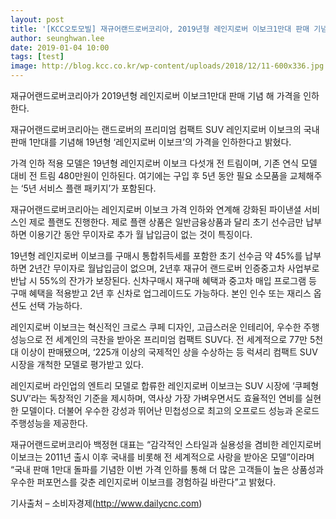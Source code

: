 ```yaml
---
layout: post
title: '[KCC오토모빌] 재규어랜드로버코리아, 2019년형 레인지로버 이보크1만대 판매 기념 가격 인하'
author: seunghwan.lee
date: 2019-01-04 10:00
tags: [test]
image: http://blog.kcc.co.kr/wp-content/uploads/2018/12/11-600x336.jpg
---
```


재규어랜드로버코리아가 2019년형 레인지로버 이보크1만대 판매 기념 해 가격을 인하한다.

재규어랜드로버코리아는 랜드로버의 프리미엄 컴팩트 SUV 레인지로버 이보크의 국내 판매 1만대를 기념해 19년형 ‘레인지로버 이보크’의 가격을 인하한다고 밝혔다.

가격 인하 적용 모델은 19년형 레인지로버 이보크 다섯개 전 트림이며, 기존 연식 모델 대비 전 트림 480만원이 인하된다. 여기에는 구입 후 5년 동안 필요 소모품을 교체해주는 ‘5년 서비스 플랜 패키지’가 포함된다.

재규어랜드로버코리아는 레인지로버 이보크 가격 인하와 연계해 강화된 파이낸셜 서비스인 제로 플랜도 진행한다. 제로 플랜 상품은 일반금융상품과 달리 초기 선수금만 납부하면 이용기간 동안 무이자로 추가 월 납입금이 없는 것이 특징이다.

19년형 레인지로버 이보크를 구매시 통합취득세를 포함한 초기 선수금 약 45%를 납부하면 2년간 무이자로 월납입금이 없으며, 2년후 재규어 랜드로버 인증중고차 사업부로 반납 시 55%의 잔가가 보장된다. 신차구매시 재구매 혜택과 중고차 매입 프로그램 등 구매 혜택을 적용받고 2년 후 신차로 업그레이드도 가능하다. 본인 인수 또는 재리스 옵션도 선택 가능하다.

레인지로버 이보크는 혁신적인 크로스 쿠페 디자인, 고급스러운 인테리어, 우수한 주행성능으로 전 세계인의 극찬을 받아온 프리미엄 컴팩트 SUV다. 전 세계적으로 77만 5천대 이상이 판매됐으며, ‘225개 이상의 국제적인 상을 수상하는 등 럭셔리 컴팩트 SUV 시장을 개척한 모델로 평가받고 있다.

레인지로버 라인업의 엔트리 모델로 합류한 레인지로버 이보크는 SUV 시장에 ‘쿠페형 SUV’라는 독창적인 기준을 제시하며, 역사상 가장 가벼우면서도 효율적인 연비를 실현한 모델이다. 더불어 우수한 강성과 뛰어난 민첩성으로 최고의 오프로드 성능과 온로드 주행성능을 제공한다.

재규어랜드로버코리아 백정현 대표는 “감각적인 스타일과 실용성을 겸비한 레인지로버 이보크는 2011년 출시 이후 국내를 비롯해 전 세계적으로 사랑을 받아온 모델”이라며 “국내 판매 1만대 돌파를 기념한 이번 가격 인하를 통해 더 많은 고객들이 높은 상품성과 우수한 퍼포먼스를 갖춘 레인지로버 이보크를 경험하길 바란다”고 밝혔다.

기사출처 –  소비자경제(http://www.dailycnc.com)
